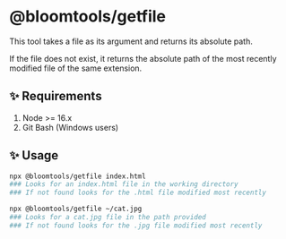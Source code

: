 # @bloomtools/getfile

This tool takes a file as its argument and returns its absolute path.

If the file does not exist, it returns the absolute path of the most recently modified file of the same extension.

## ✨ Requirements

1. Node >= 16.x
2. Git Bash (Windows users)

## ✨ Usage

```bash
npx @bloomtools/getfile index.html
### Looks for an index.html file in the working directory
### If not found looks for the .html file modified most recently

npx @bloomtools/getfile ~/cat.jpg
### Looks for a cat.jpg file in the path provided
### If not found looks for the .jpg file modified most recently
```

